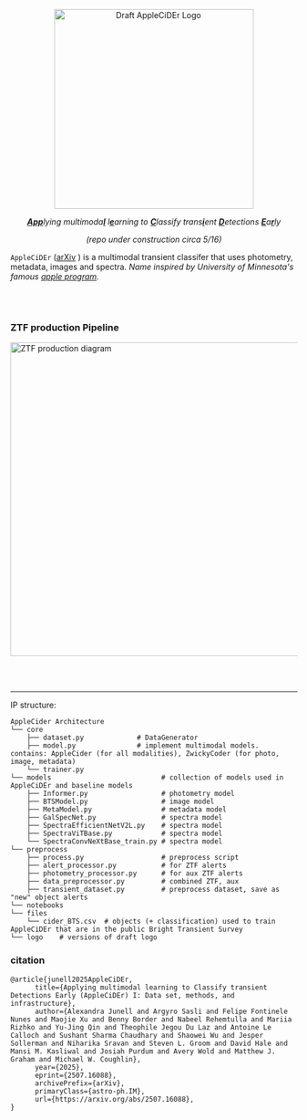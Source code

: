 <p align="center">
<img align="center" src="https://github.com/skyportal/applecider/blob/main/logo/AppleCiDEr%20-%20use%20over%20black.png" alt="Draft AppleCiDEr Logo" height="350px">
</p>



<p align="center"><i><b><ins>App</ins></b>lying multimoda<ins><b>l</b></ins> l<ins><b>e</ins></b>arning to <ins><b>C</ins></b>lassify trans<b><ins>i</ins></b>ent <b><ins>D</ins></b>etections <b><ins>E</ins></b>a<b><ins>r</ins></b>ly</i></p>
<p align="center"><i>(repo under construction circa 5/16)</i></p>


`AppleCiDEr` ([arXiv](https://arxiv.org/abs/2507.16088) ) is a multimodal transient classifer that uses photometry, metadata, images and spectra. <i>Name inspired by University of Minnesota's famous [apple program](https://mnhardy.umn.edu/apples).</i> <br>



<br><br>
### ZTF production Pipeline 
<img align="center" src="https://github.com/skyportal/applecider/blob/main/img/ZTF_Production%20-%20use%20over%20black.png" alt="ZTF production diagram" height="550px">



<br><br>
***
IP structure:

```
AppleCider Architecture 
└── core
    ├── dataset.py             # DataGenerator
    ├── model.py               # implement multimodal models. contains: AppleCider (for all modalities), ZwickyCoder (for photo, image, metadata)
    └── trainer.py             
└── models                           # collection of models used in AppleCiDEr and baseline models    
    ├── Informer.py                  # photometry model
    ├── BTSModel.py                  # image model
    ├── MetaModel.py                 # metadata model
    ├── GalSpecNet.py                # spectra model
    ├── SpectraEfficientNetV2L.py    # spectra model
    ├── SpectraViTBase.py            # spectra model
    └── SpectraConvNeXtBase_train.py # spectra model
└── preprocess
    ├── process.py                   # preprocess script
    ├── alert_processor.py           # for ZTF alerts
    ├── photometry_processor.py      # for aux ZTF alerts
    ├── data_preprocessor.py         # combined ZTF, aux
    ├── transient_dataset.py         # preprocess dataset, save as "new" object alerts
└── notebooks
└── files
    └── cider_BTS.csv  # objects (+ classification) used to train AppleCiDEr that are in the public Bright Transient Survey
└── logo    # versions of draft logo 

```

### citation

```
@article{junell2025AppleCiDEr,
      title={Applying multimodal learning to Classify transient Detections Early (AppleCiDEr) I: Data set, methods, and infrastructure}, 
      author={Alexandra Junell and Argyro Sasli and Felipe Fontinele Nunes and Maojie Xu and Benny Border and Nabeel Rehemtulla and Mariia Rizhko and Yu-Jing Qin and Theophile Jegou Du Laz and Antoine Le Calloch and Sushant Sharma Chaudhary and Shaowei Wu and Jesper Sollerman and Niharika Sravan and Steven L. Groom and David Hale and Mansi M. Kasliwal and Josiah Purdum and Avery Wold and Matthew J. Graham and Michael W. Coughlin},
      year={2025},
      eprint={2507.16088},
      archivePrefix={arXiv},
      primaryClass={astro-ph.IM},
      url={https://arxiv.org/abs/2507.16088}, 
}

```

